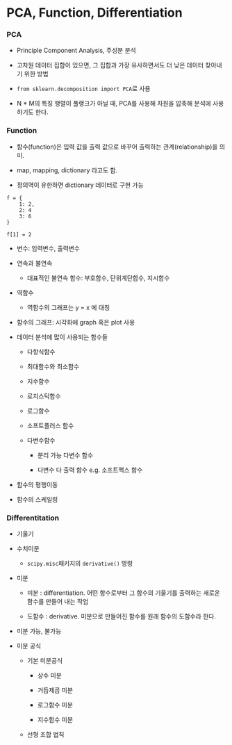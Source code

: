 # PCA, Function, Differentiation

### PCA

- Principle Component Analysis, 주성분 분석

- 고차원  데이터 집합이 있으면, 그 집합과 가장 유사하면서도 더 낮은 데이터 찾아내기 위한 방법

- `from sklearn.decomposition import PCA`로 사용

- N * M의 특징 행렬이 풀랭크가 아닐 때, PCA를 사용해 차원을 압축해 분석에 사용하기도 한다.


### Function

- 함수(function)은 입력 값을 출력 값으로 바꾸어 출력하는 관계(relationship)을 의미.

- map, mapping, dictionary 라고도 함.

- 정의역이 유한하면 dictionary 데이터로 구현 가능

```
f = {
    1: 2,
    2: 4
    3: 6
}

f[1] = 2
```

- 변수: 입력변수, 출력변수

- 연속과 불연속

	- 대표적인 불연속 함수: 부호함수, 단위계단함수, 지시함수

- 역함수

	- 역함수의 그래프는 y = x 에 대칭 

- 함수의 그래프: 시각화에 graph 혹은 plot 사용

- 데이터 분석에 많이 사용되는 함수들

	- 다항식함수

	- 최대함수와 최소함수

	- 지수함수

	- 로지스틱함수

	- 로그함수
	
	- 소프트플러스 함수

	- 다변수함수

		- 분리 가능 다변수 함수

		- 다변수 다 출력 함수 e.g. 소프트맥스 함수

- 함수의 평행이동

- 함수의 스케일링


### Differentitation

- 기울기

- 수치미분

	- `scipy.misc`패키지의 `derivative()` 명령

- 미분

	- 미분 : differentiation. 어떤 함수로부터 그 함수의 기울기를 출력하는 새로운 함수를 만들어 내는 작업

	- 도함수 : derivative. 미분으로 만들어진 함수를 원래 함수의 도함수라 한다.

- 미분 가능, 불가능

- 미분 공식

	- 기본 미분공식

		- 상수 미분

		- 거듭제곱 미분

		- 로그함수 미분

		- 지수함수 미분

	- 선형 조합 법칙































